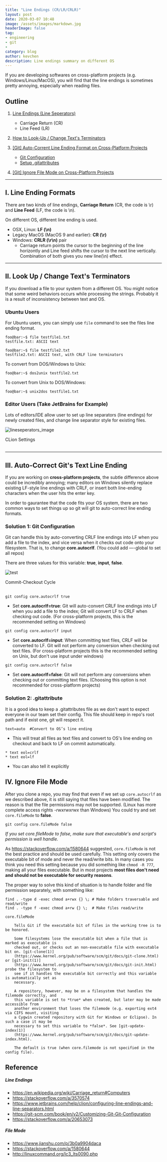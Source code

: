 ```yaml
---
title: "Line Endings (CR/LR/CRLR)"
layout: post
date: 2020-03-07 10:48
image: /assets/images/markdown.jpg
headerImage: false
tag:
- engineering
- git
- 
category: blog
author: kevchen
description: Line endings summary on different OS
---
```


If you are developing softwares on cross-platform projects (e.g. Windows/Linux/MacOS), you will find that the line endings is sometimes pretty annoying, especially when reading files.

## Outline
1. [Line Endings (Line Seperators)](#i-line-ending-formats)
    * Carriage Return (CR)
    * Line Feed (LR)

2. [How to Look-Up / Change Text's Terminators](#ii-look-up--change-texts-terminators)

3. [[Git] Auto-Corrent Line Ending Format on Cross-Platform Projects](#iii-auto-correct-gits-text-line-ending)
    * [Git Configuration](#solution-1-git-configuration)
    * [Setup .gitattributes](#solution-2-gitattribute)

4. [[Git] Ignore File Mode on Cross-Platform Projects](#iv-ignore-file-mode)

---

## I. Line Ending Formats

There are two kinds of line endings, **Carriage Return** (CR, the code is \r) and **Line Feed** (LF, the code is \n).

On different OS, different line ending is used.

* OSX, Linux: **LF (\n)**
* Legacy MacOS (MacOS 9 and earlier): **CR (\r)**
* Windows: **CRLR (\r\n)** pair
    * Carriage return points the cursor to the beginning of the line horizontly and Line feed shifts the cursor to the next line vertically. Combination of both gives you new line(\n) effect.

---

## II. Look Up / Change Text's Terminators

If you download a file to your system from a different OS. You might notice that some weird behaviors occurs while processing the strings. Probably it is a result of inconsistency between text and OS.

### Ubuntu Users

For Ubuntu users, you can simply use ```file``` command to see the files line ending format.

```console
foo@bar:~$ file testfile1.txt
testfile.txt: ASCII text

foo@bar:~$ file testfile2.txt
testfile2.txt: ASCII text, with CRLF line terminators
```

To convert from DOS/Windows to Unix:

```
foo@bar:~$ dos2unix testfile2.txt
```


To convert from Unix to DOS/Windows: 

```
foo@bar:~$ unix2dos testfile1.txt
```

### Editor Users (Take JetBrains for Example)

Lots of editors/IDE allow user to set up line separators (line endings) for newly created files, and change line separator style for existing files.

![lineseperators_image](https://resources.jetbrains.com/help/img/idea/2019.3/cl_lineseparators_settings.png)
<figcaption class="caption">CLion Settings</figcaption><br/>

---

## III. Auto-Correct Git's Text Line Ending

If you are working on **cross-platform projects**, the subtle difference above could be incredibly annoying; many editors on Windows silently replace existing LF-style line endings with CRLF, or insert both line-ending characters when the user hits the enter key.

In order to gaurantee that the code fits your OS system, there are two common ways to set things up so git will git to auto-correct line ending formats.



### Solution 1: Git Configuration

Git can handle this by auto-converting CRLF line endings into LF when you add a file to the index, and vice versa when it checks out code onto your filesystem. That is, to change **core.autocrlf**. (You could add —-global to set all repos)

There are three values for this variable: **true**, **input**, **false**.

![test](/assets/images/2020-02-21-autocrlf.png)
<figcaption class="caption">Commit-Checkout Cycle</figcaption><br/>

```
git config core.autocrlf true
```

* Set **core.autocrlf=true**: Git will auto-convert CRLF line endings into LF when you add a file to the index; Git will convert LF to CRLF when checking out code.  (For cross-platform projects, this is the recommended setting on Windows)

```
git config core.autocrlf input
``` 

* Set **core.autocrlf=input**: When committing text files, CRLF will be converted to LF. Git will not perform any conversion when checking out text files. (For cross-platform projects this is the recommended setting on Unix, but don't use input under windows)

```
git config core.autocrlf false
```

* Set **core.autocrlf=false**: Git will not perform any conversions when checking out or committing text files. (Choosing this option is not recommended for cross-platform projects)

### Solution 2: .gitattribute

It is a good idea to keep a .gitattributes file as we don't want to expect everyone in our team set their config. This file should keep in repo's root path and if exist one, git will respect it.

```
text=auto  #Convert to OS’s line ending
```
* This will treat all files as text files and convert to OS's line ending on checkout and back to LF on commit automatically.

```
* text eol=crlf
* text eol=lf
```
* You can also tell it explicitly

## IV. Ignore File Mode

After you clone a repo, you may find that even if we set up `core.autocrlf` as we described above, it is still saying that files have been modified. The reason is that the file permissions may not be supported. (Linux has more complete access rights *-rwxrwxrwx* than Windows) You could try and set `core.fileMode` to **false**.

```
git config core.fileMode false
```

*If you set core.fileMode to false, make sure that executable's and script's permission is well handle.*

As <https://stackoverflow.com/a/1580644> suggested, `core.fileMode` is not the best practice and should be used carefully. This setting only covers the executable bit of mode and never the read/write bits. In many cases you think you need this setting because you did something like `chmod -R 777`, making all your files executable. But in most projects **most files don't need and should not be executable for security reasons**.

The proper way to solve this kind of situation is to handle folder and file permission separately, with something like:

```
find . -type d -exec chmod a+rwx {} \; # Make folders traversable and read/write
find . -type f -exec chmod a+rw {} \;  # Make files read/write
```

```
core.fileMode
    
    Tells Git if the executable bit of files in the working tree is to be honored.

    Some filesystems lose the executable bit when a file that is marked as executable is
    checked out, or checks out an non-executable file with executable bit on. [git-clone(1)]
    (https://www.kernel.org/pub/software/scm/git/docs/git-clone.html) or [git-init(1)]
    (https://www.kernel.org/pub/software/scm/git/docs/git-init.html) probe the filesystem to 
    see if it handles the executable bit correctly and this variable is automatically set as 
    necessary.

    A repository, however, may be on a filesystem that handles the filemode correctly, and 
    this variable is set to *true* when created, but later may be made accessible from 
    another environment that loses the filemode (e.g. exporting ext4 via CIFS mount, visiting 
    a Cygwin created repository with Git for Windows or Eclipse). In such a case it may be 
    necessary to set this variable to *false*. See [git-update-index(1)]
    (https://www.kernel.org/pub/software/scm/git/docs/git-update-index.html).

    The default is true (when core.filemode is not specified in the config file).
```



## Reference

##### Line Endings
* <https://en.wikipedia.org/wiki/Carriage_return#Computers>
* <https://stackoverflow.com/a/3570574>
* <https://www.jetbrains.com/help/clion/configuring-line-endings-and-line-separators.html>
* <https://git-scm.com/book/en/v2/Customizing-Git-Git-Configuration>
* <https://stackoverflow.com/a/20653073>

##### File Mode
* <https://www.jianshu.com/p/3b0a9904daca>
* <https://stackoverflow.com/a/1580644>
* <http://linuxcommand.org/lc3_lts0090.php>
